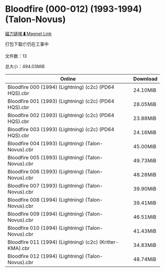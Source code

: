 # Bloodfire (000-012) (1993-1994) (Talon-Novus)

[磁力链接⬇Magnet Link](magnet:?xt=urn:btih:a4140a08cdb9ffd3d9e08e43848cc2c4dbec5aa9&dn=Bloodfire%20%28000-012%29%20%281993-1994%29%20%28Talon-Novus%29)

打包下载📦仍在工事中

文件数：13

总大小：494.03MiB

Online | Download
--- | ---
Bloodfire 000 (1994) (Lightning) (c2c) (PD64 HQS).cbr | 24.10MiB
Bloodfire 001 (1993) (Lightning) (c2c) (PD64 HQS).cbr | 28.05MiB
Bloodfire 002 (1993) (Lightning) (c2c) (PD64 HQS).cbr | 23.88MiB
Bloodfire 003 (1993) (Lightning) (c2c) (PD64 HQS).cbr | 24.16MiB
Bloodfire 004 (1993) (Lightning) (Talon-Novus).cbr | 45.00MiB
Bloodfire 005 (1993) (Lightning) (Talon-Novus).cbr | 49.73MiB
Bloodfire 006 (1993) (Lightning) (Talon-Novus).cbr | 48.28MiB
Bloodfire 007 (1993) (Lightning) (Talon-Novus).cbr | 39.90MiB
Bloodfire 008 (1994) (Lightning) (Talon-Novus).cbr | 39.41MiB
Bloodfire 009 (1994) (Lightning) (Talon-Novus).cbr | 46.51MiB
Bloodfire 010 (1994) (Lightning) (Talon-Novus).cbr | 41.43MiB
Bloodfire 011 (1994) (Lightning) (c2c) (Kritter-KMA).cbr | 34.83MiB
Bloodfire 012 (1994) (Lightning) (Talon-Novus).cbr | 48.74MiB